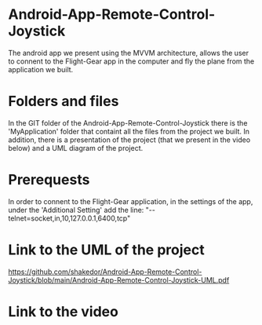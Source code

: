 # Android-App-Remote-Control-Joystick
The android app we present using the MVVM architecture, allows the user to connent to the Flight-Gear app in the computer and fly the plane from the application we built.

# Folders and files
In the GIT folder of the Android-App-Remote-Control-Joystick there is the 'MyApplication' folder that containt all the files from the project we built. In addition, there is a presentation of the project (that we present in the video below) and a UML diagram of the project.

# Prerequests
In order to connent to the Flight-Gear application, in the settings of the app, under the 'Additional Setting' add the
line: "--telnet=socket,in,10,127.0.0.1,6400,tcp"

# Link to the UML of the project
https://github.com/shakedor/Android-App-Remote-Control-Joystick/blob/main/Android-App-Remote-Control-Joystick-UML.pdf

# Link to the video
